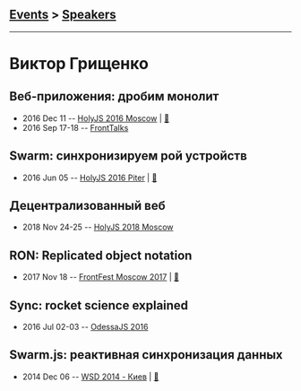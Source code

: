 ## [Events](../README.md) > [Speakers](../speakers.md)
---

# Виктор Грищенко

## Веб-приложения: дробим монолит
- 2016 Dec 11 -- [HolyJS 2016 Moscow](https://www.youtube.com/watch?v=c5IiK6FF9zw)  | [:notebook:](https://assets.contentful.com/nn534z2fqr9f/6b6yocEZqgkms0omC2EKU2/23a2b87c370059e86f0ceafec03ba161/holy-msk.pdf)  
- 2016 Sep 17-18 -- [FrontTalks](https://events.yandex.ru/lib/talks/3922/)    
## Swarm: синхронизируем рой устройств
- 2016 Jun 05 -- [HolyJS 2016 Piter](https://www.youtube.com/watch?v=1ddm7WCMclA)  | [:notebook:](http://public.jugru.org/holyjs/2016/spb/day_1/track_1/grishchenko.pdf)  
## Децентрализованный веб
- 2018 Nov 24-25 -- [HolyJS 2018 Moscow](https://www.youtube.com/watch?v=lROd9NUBP5Q)    
## RON: Replicated object notation
- 2017 Nov 18 -- [FrontFest Moscow 2017](https://youtu.be/QFWZlfSChoY)  | [:notebook:](https://speakerdeck.com/frontfest/viktor-grishchienko)  
## Sync: rocket science explained
- 2016 Jul 02-03 -- [OdessaJS 2016](https://youtu.be/vBmPjWbB2Zs)    
## Swarm.js: реактивная синхронизация данных
- 2014 Dec 06 -- [WSD 2014 - Киев](https://www.youtube.com/watch?v=t8Td3Oq47yE)  | [:notebook:](https://wsd.events/2014/12/06/pres/swarmjs.pdf)  
